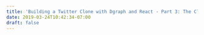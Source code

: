 ```yaml
---
title: 'Building a Twitter Clone with Dgraph and React - Part 3: The Client'
date: 2019-03-24T10:42:34-07:00
draft: false
---
```


<script type="text/javascript">window.DGRAPH_ENDPOINT = "http://127.0.0.1:8080/query?latency=true";</script>
<script type="text/javascript" src="https://cdnjs.cloudflare.com/ajax/libs/highlight.js/9.15.6/languages/typescript.min.js"></script>
